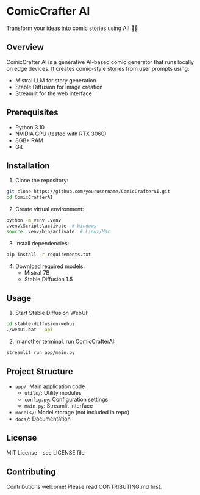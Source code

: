 # ComicCrafter AI

Transform your ideas into comic stories using AI! 🎨✨

## Overview
ComicCrafter AI is a generative AI-based comic generator that runs locally on edge devices. It creates comic-style stories from user prompts using:
- Mistral LLM for story generation
- Stable Diffusion for image creation
- Streamlit for the web interface

## Prerequisites
- Python 3.10
- NVIDIA GPU (tested with RTX 3060)
- 8GB+ RAM
- Git

## Installation
1. Clone the repository:
```bash
git clone https://github.com/yourusername/ComicCrafterAI.git
cd ComicCrafterAI
```

2. Create virtual environment:
```bash
python -m venv .venv
.venv\Scripts\activate  # Windows
source .venv/bin/activate  # Linux/Mac
```

3. Install dependencies:
```bash
pip install -r requirements.txt
```

4. Download required models:
   - Mistral 7B
   - Stable Diffusion 1.5 

## Usage
1. Start Stable Diffusion WebUI:
```bash
cd stable-diffusion-webui
./webui.bat --api
```

2. In another terminal, run ComicCrafterAI:
```bash
streamlit run app/main.py
```

## Project Structure
- `app/`: Main application code
  - `utils/`: Utility modules
  - `config.py`: Configuration settings
  - `main.py`: Streamlit interface
- `models/`: Model storage (not included in repo)
- `docs/`: Documentation

## License
MIT License - see LICENSE file

## Contributing
Contributions welcome! Please read CONTRIBUTING.md first. 
